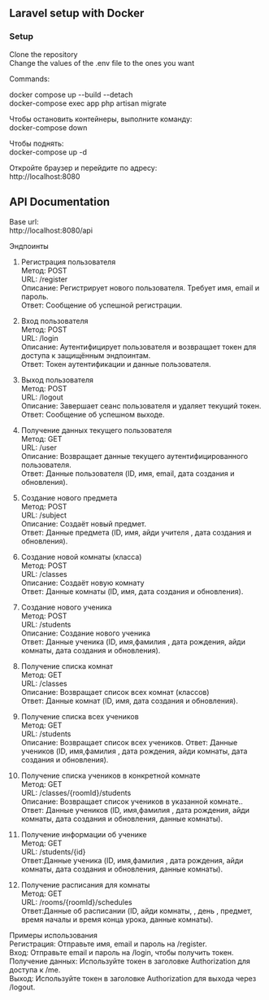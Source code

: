 
## Laravel setup with Docker

### Setup
Clone the repository <br/>
Change the values of the .env file to the ones you want<br/>

Commands:<br/>

docker compose up --build --detach<br/>
docker-compose exec app php artisan migrate<br/>

Чтобы остановить контейнеры, выполните команду:<br/>
docker-compose down

Чтобы поднять: <br/>
docker-compose up -d


Откройте браузер и перейдите по адресу:<br/>
http://localhost:8080


## API Documentation
Base url:<br/>
http://localhost:8080/api

Эндпоинты
1. Регистрация пользователя<br/>
   Метод: POST<br/>
   URL: /register<br/>
   Описание: Регистрирует нового пользователя. Требует имя, email и пароль.<br/>
   Ответ: Сообщение об успешной регистрации.<br/>

2. Вход пользователя<br/>
   Метод: POST<br/>
   URL: /login<br/>
   Описание: Аутентифицирует пользователя и возвращает токен для доступа к защищённым эндпоинтам.<br/>
   Ответ: Токен аутентификации и данные пользователя.<br/>

3. Выход пользователя<br/>
   Метод: POST<br/>
   URL: /logout<br/>
   Описание: Завершает сеанс пользователя и удаляет текущий токен.<br/>
   Ответ: Сообщение об успешном выходе.<br/>

4. Получение данных текущего пользователя<br/>
   Метод: GET<br/>
   URL: /user<br/>
   Описание: Возвращает данные текущего аутентифицированного пользователя.<br/>
   Ответ: Данные пользователя (ID, имя, email, дата создания и обновления).<br/>

5. Создание нового предмета<br/>
   Метод: POST<br/>
   URL: /subject<br/>
   Описание:  Создаёт новый предмет.<br/>
   Ответ: Данные предмета (ID, имя, айди учителя , дата создания и обновления).<br/>

6. Создание новой комнаты (класса)<br/>
   Метод: POST<br/>
   URL: /classes<br/>
   Описание:  Создаёт новую комнату <br/>
   Ответ: Данные комнаты (ID, имя, дата создания и обновления).<br/>

7. Создание нового ученика<br/>
   Метод: POST<br/>
   URL: /students<br/>
   Описание:  Создание нового ученика<br/>
   Ответ: Данные ученика (ID, имя,фамилия , дата рождения, айди комнаты, дата создания и обновления).<br/>
8. Получение списка комнат <br/>
    Метод: GET<br/>
    URL: /classes<br/>
    Описание:  Возвращает список всех комнат (классов)<br/>
    Ответ: Данные комнат (ID, имя, дата создания и обновления).<br/>
9. Получение списка всех учеников <br/>
    Метод: GET<br/>
    URL: /students<br/>
    Описание: Возвращает список всех учеников.
    Ответ: Данные учеников (ID, имя,фамилия , дата рождения, айди комнаты, дата создания и обновления).<br/>

10. Получение списка учеников в конкретной комнате<br/>
    Метод: GET<br/>
    URL: /classes/{roomId}/students<br/>
    Описание: Возвращает список учеников в указанной комнате..
    Ответ: Данные учеников (ID, имя,фамилия , дата рождения, айди комнаты, дата создания и обновления, данные комнаты).<br/>

11. Получение информации об ученике <br/>
    Метод: GET <br/>
    URL: /students/{id} <br/>
    Ответ:Данные ученика (ID, имя,фамилия , дата рождения, айди комнаты, дата создания и обновления, данные комнаты).<br/>

12. Получение расписания для комнаты <br/>
    Метод: GET <br/>
    URL: /rooms/{roomId}/schedules <br/> 
    Ответ:Данные об расписании (ID,  айди комнаты, , день , предмет, время началы и время конца урока,  данные комнаты).<br/>


Примеры использования<br/>
Регистрация: Отправьте имя, email и пароль на /register.<br/>
Вход: Отправьте email и пароль на /login, чтобы получить токен.<br/>
Получение данных: Используйте токен в заголовке Authorization для доступа к /me.<br/>
Выход: Используйте токен в заголовке Authorization для выхода через /logout.

